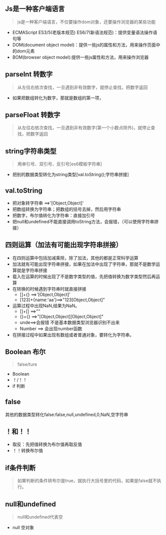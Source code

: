 ## Js是一种客户端语言
> js是一种客户端语言，不仅要操作dom对象，还要操作浏览器的某些功能
- ECMAScript ES3/5(老版本规范) ES6/7(新语法规范)：提供变量语法操作语句等
- DOM(document object model)：提供一些js的属性和方法，用来操作页面中的dom元素
- BOM(browser object model):提供一些js属性和方法，用来操作浏览器
## parseInt  转数字
> 从左往右依次查找，一旦遇到非有效数字，就停止查找，把数字返回
  - 如果把数组转化为数字，那就是数组的第一项，
## parseFloat   转数字
>从左往右依次查找，一旦遇到非有效数字(第一个小数点除外)，就停止查找，把数字返回
## string字符串类型
> 用单引号、双引号、反引号[es6模板字符串]
- 把别的数据类型转化为string类型[val.toString();字符串拼接]
## val.toString
+ 把对象转字符串 ==>'[Object,Object]'
+ 把数组转换为字符串；把数组的括号去掉，然后用字符串
+ 把数字，布尔值转化为字符串：直接加引号
+ 把null和undefined不能直接调用toString方法，会报错，（可以使用字符串拼接）
## 四则运算（加法有可能出现字符串拼接）
-  在四则运算中包括加减乘除，除了加法，其他的都是正常科学运算
- 加法就有可能出现字符串拼接，如果在加法中出现了字符串，那就不是数学运算就是字符串拼接
- 载入在运算的时候出现了不是数字类型的值，先把值转换为数字类型然后再运算
- 在转换的时候遇到字符串时就直接拼接
   + []+{} ==>'[Object,Object]'
   + [123]+{name:'aa'}==>"123[Object,Object]"
- 运算过程中出现NaN,结果为NaN。
   + []+[] ==>""
   + {}+{} ==>"[Object,Object][Object,Object]"
   + unde==>会报错   不是基本数据类型浏览器识别不出来
   + Number ==> 会出现number函数
- 在拼接过程中如果出现有数组或者普通对象，要转化为字符串。
## Boolean 布尔
> false/ture
- Boolean
- ！/！！
- if 判断
## false
其他的数据类型转化false:false,null,undefined,0,NaN,空字符串
## ！和！！
- 取反：先把值转换为布尔值再取反值
- ！！转换布尔值
## if条件判断
>如果判断的条件转布尔是true，就执行大括号里的代码，如果是false就不执行。
## null和undefined
> null和undefined代表空
- null 空对象